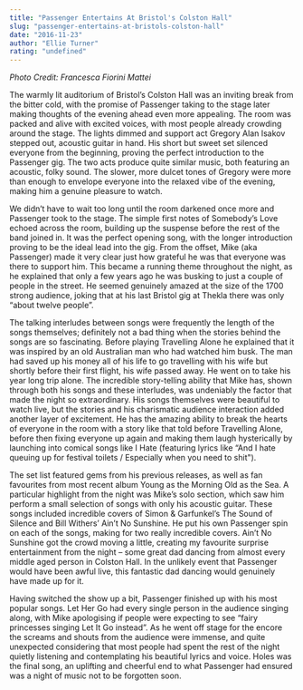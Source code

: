 ```yaml
---
title: "Passenger Entertains At Bristol's Colston Hall"
slug: "passenger-entertains-at-bristols-colston-hall"
date: "2016-11-23"
author: "Ellie Turner"
rating: "undefined"
---
```


_Photo Credit: Francesca Fiorini Mattei_

The warmly lit auditorium of Bristol’s Colston Hall was an inviting break from the bitter cold, with the promise of Passenger taking to the stage later making thoughts of the evening ahead even more appealing. The room was packed and alive with excited voices, with most people already crowding around the stage. The lights dimmed and support act Gregory Alan Isakov stepped out, acoustic guitar in hand. His short but sweet set silenced everyone from the beginning, proving the perfect introduction to the Passenger gig. The two acts produce quite similar music, both featuring an acoustic, folky sound. The slower, more dulcet tones of Gregory were more than enough to envelope everyone into the relaxed vibe of the evening, making him a genuine pleasure to watch.

We didn’t have to wait too long until the room darkened once more and Passenger took to the stage. The simple first notes of Somebody’s Love echoed across the room, building up the suspense before the rest of the band joined in. It was the perfect opening song, with the longer introduction proving to be the ideal lead into the gig. From the offset, Mike (aka Passenger) made it very clear just how grateful he was that everyone was there to support him. This became a running theme throughout the night, as he explained that only a few years ago he was busking to just a couple of people in the street. He seemed genuinely amazed at the size of the 1700 strong audience, joking that at his last Bristol gig at Thekla there was only “about twelve people”.

The talking interludes between songs were frequently the length of the songs themselves; definitely not a bad thing when the stories behind the songs are so fascinating. Before playing Travelling Alone he explained that it was inspired by an old Australian man who had watched him busk. The man had saved up his money all of his life to go travelling with his wife but shortly before their first flight, his wife passed away. He went on to take his year long trip alone. The incredible story-telling ability that Mike has, shown through both his songs and these interludes, was undeniably the factor that made the night so extraordinary. His songs themselves were beautiful to watch live, but the stories and his charismatic audience interaction added another layer of excitement. He has the amazing ability to break the hearts of everyone in the room with a story like that told before Travelling Alone, before then fixing everyone up again and making them laugh hysterically by launching into comical songs like I Hate (featuring lyrics like “And I hate queuing up for festival toilets / Especially when you need to shit").

The set list featured gems from his previous releases, as well as fan favourites from most recent album Young as the Morning Old as the Sea. A particular highlight from the night was Mike’s solo section, which saw him perform a small selection of songs with only his acoustic guitar. These songs included incredible covers of Simon & Garfunkel’s The Sound of Silence and Bill Withers’ Ain’t No Sunshine. He put his own Passenger spin on each of the songs, making for two really incredible covers. Ain’t No Sunshine got the crowd moving a little, creating my favourite surprise entertainment from the night – some great dad dancing from almost every middle aged person in Colston Hall. In the unlikely event that Passenger would have been awful live, this fantastic dad dancing would genuinely have made up for it.

Having switched the show up a bit, Passenger finished up with his most popular songs. Let Her Go had every single person in the audience singing along, with Mike apologising if people were expecting to see “fairy princesses singing Let It Go instead”. As he went off stage for the encore the screams and shouts from the audience were immense, and quite unexpected considering that most people had spent the rest of the night quietly listening and contemplating his beautiful lyrics and voice. Holes was the final song, an uplifting and cheerful end to what Passenger had ensured was a night of music not to be forgotten soon.
